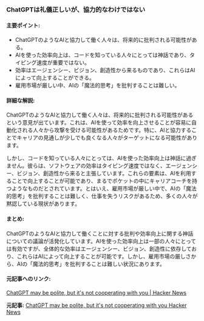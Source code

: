 ### ChatGPTは礼儀正しいが、協力的なわけではない

#### 主要ポイント:
- ChatGPTのようなAIと協力して働く人々は、将来的に批判される可能性がある。
- AIを使った効率向上は、コードを知っている人々にとっては神話であり、タイピング速度が重要ではない。
- 効率はエージェンシー、ビジョン、創造性から来るものであり、これらはAIによって向上することができる。
- 雇用市場が厳しい中、AIの「魔法的思考」を批判することは難しい。

#### 詳細な解説:
ChatGPTのようなAIと協力して働く人々は、将来的に批判される可能性があるという意見が出ています。これは、AIを使って効率を向上させることが容易に自動化される人々から攻撃を受ける可能性があるためです。特に、AIと協力することでキャリアの見通しが少しでも良くなる人々がターゲットになる可能性があります。

しかし、コードを知っている人々にとっては、AIを使った効率向上は神話に過ぎません。彼らは、ソフトウェアの効率はタイピング速度ではなく、エージェンシー、ビジョン、創造性から来ると主張しています。これらの要素は、AIを利用することで向上することが可能であり、まるでポケットの中にキャリアコーチを持つようなものだとされています。とはいえ、雇用市場が厳しい中で、AIの「魔法的思考」を批判することは難しく、仕事を失うリスクがあるため、多くの人々が黙認している現状があります。

#### まとめ:
ChatGPTのようなAIと協力して働くことに対する批判や効率向上に関する神話についての議論が活発化しています。AIを使った効率向上は一部の人々にとっては有効ですが、全体的な効率はエージェンシー、ビジョン、創造性に依存しており、これらはAIによって向上することが可能です。しかし、雇用市場の厳しさから、AIの「魔法的思考」を批判することは難しい状況にあります。

#### 元記事へのリンク:
[ChatGPT may be polite, but it's not cooperating with you | Hacker News](https://theguardian.com)

**元記事:** [ChatGPT may be polite, but it's not cooperating with you Hacker News](https://news.ycombinator.com/item?id=43980768)